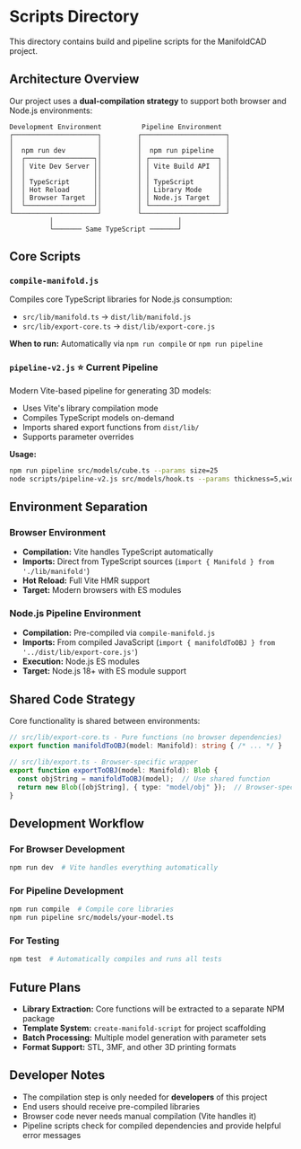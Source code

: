 # Scripts Directory

This directory contains build and pipeline scripts for the ManifoldCAD project.

## Architecture Overview

Our project uses a **dual-compilation strategy** to support both browser and Node.js environments:

```
Development Environment          Pipeline Environment
┌─────────────────────┐         ┌─────────────────────┐
│                     │         │                     │
│  npm run dev        │         │  npm run pipeline   │
│  ┌─────────────────┐│         │ ┌─────────────────┐ │
│  │ Vite Dev Server ││         │ │ Vite Build API  │ │
│  │                 ││         │ │                 │ │
│  │ TypeScript      ││         │ │ TypeScript      │ │
│  │ Hot Reload      ││         │ │ Library Mode    │ │
│  │ Browser Target  ││         │ │ Node.js Target  │ │
│  └─────────────────┘│         │ └─────────────────┘ │
└─────────────────────┘         └─────────────────────┘
          │                               │
          └─────── Same TypeScript ───────┘
```

## Core Scripts

### `compile-manifold.js`
Compiles core TypeScript libraries for Node.js consumption:
- `src/lib/manifold.ts` → `dist/lib/manifold.js`
- `src/lib/export-core.ts` → `dist/lib/export-core.js`

**When to run:** Automatically via `npm run compile` or `npm run pipeline`

### `pipeline-v2.js` ⭐ **Current Pipeline**
Modern Vite-based pipeline for generating 3D models:
- Uses Vite's library compilation mode
- Compiles TypeScript models on-demand
- Imports shared export functions from `dist/lib/`
- Supports parameter overrides

**Usage:**
```bash
npm run pipeline src/models/cube.ts --params size=25
node scripts/pipeline-v2.js src/models/hook.ts --params thickness=5,width=20
```

## Environment Separation

### Browser Environment
- **Compilation:** Vite handles TypeScript automatically
- **Imports:** Direct from TypeScript sources (`import { Manifold } from './lib/manifold'`)
- **Hot Reload:** Full Vite HMR support
- **Target:** Modern browsers with ES modules

### Node.js Pipeline Environment  
- **Compilation:** Pre-compiled via `compile-manifold.js`
- **Imports:** From compiled JavaScript (`import { manifoldToOBJ } from '../dist/lib/export-core.js'`)
- **Execution:** Node.js ES modules
- **Target:** Node.js 18+ with ES module support

## Shared Code Strategy

Core functionality is shared between environments:

```typescript
// src/lib/export-core.ts - Pure functions (no browser dependencies)
export function manifoldToOBJ(model: Manifold): string { /* ... */ }

// src/lib/export.ts - Browser-specific wrapper
export function exportToOBJ(model: Manifold): Blob {
  const objString = manifoldToOBJ(model);  // Use shared function
  return new Blob([objString], { type: "model/obj" });  // Browser-specific
}
```

## Development Workflow

### For Browser Development
```bash
npm run dev  # Vite handles everything automatically
```

### For Pipeline Development
```bash
npm run compile  # Compile core libraries
npm run pipeline src/models/your-model.ts
```

### For Testing
```bash
npm test  # Automatically compiles and runs all tests
```

## Future Plans

- **Library Extraction:** Core functions will be extracted to a separate NPM package
- **Template System:** `create-manifold-script` for project scaffolding  
- **Batch Processing:** Multiple model generation with parameter sets
- **Format Support:** STL, 3MF, and other 3D printing formats

## Developer Notes

- The compilation step is only needed for **developers** of this project
- End users should receive pre-compiled libraries
- Browser code never needs manual compilation (Vite handles it)
- Pipeline scripts check for compiled dependencies and provide helpful error messages